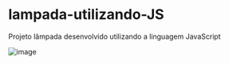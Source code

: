 # lampada-utilizando-JS
Projeto lâmpada desenvolvido utilizando a linguagem JavaScript

![image](https://user-images.githubusercontent.com/89497859/147483491-79888bd5-e3ea-479b-b68f-d34ae4a733ad.png)

